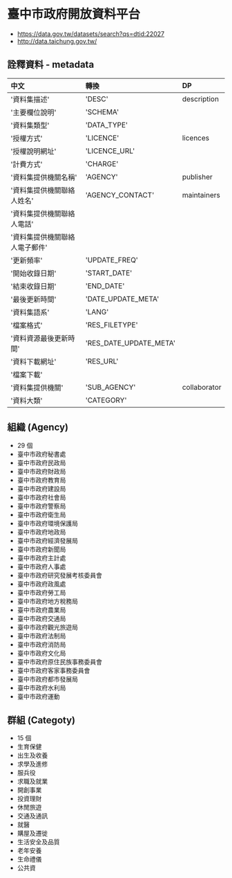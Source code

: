 # 臺中市政府開放資料平台

- https://data.gov.tw/datasets/search?qs=dtid:22027
- http://data.taichung.gov.tw/


## 詮釋資料 - metadata
| 中文 | 轉換 | DP |
| :---- | :---- | :---- |
| '資料集描述'| 'DESC' | description|
| '主要欄位說明'| 'SCHEMA'||
| '資料集類型' |'DATA_TYPE'||
| '授權方式'|'LICENCE' | licences||
| '授權說明網址'|'LICENCE_URL'||
| '計費方式'|'CHARGE'||
| '資料集提供機關名稱'|'AGENCY'| publisher|
| '資料集提供機關聯絡人姓名'|'AGENCY_CONTACT'| maintainers||
| '資料集提供機關聯絡人電話'|||
| '資料集提供機關聯絡人電子郵件'|||
| '更新頻率'| 'UPDATE_FREQ'||
| '開始收錄日期'|'START_DATE'||
| '結束收錄日期'|'END_DATE'||
| '最後更新時間'|'DATE_UPDATE_META'||
| '資料集語系'|'LANG'||
| '檔案格式'|'RES_FILETYPE'||
| '資料資源最後更新時間'|'RES_DATE_UPDATE_META'||
| '資料下載網址'|'RES_URL'||
| '檔案下載'|||
| '資料集提供機關'|'SUB_AGENCY'| collaborator||
| '資料大類'|'CATEGORY'||

## 組織 (Agency)
- 29 個  
- 臺中市政府秘書處
- 臺中市政府民政局
- 臺中市政府財政局
- 臺中市政府教育局
- 臺中市政府建設局
- 臺中市政府社會局
- 臺中市政府警察局
- 臺中市政府衛生局
- 臺中市政府環境保護局
- 臺中市政府地政局
- 臺中市政府經濟發展局
- 臺中市政府新聞局
- 臺中市政府主計處
- 臺中市政府人事處
- 臺中市政府研究發展考核委員會
- 臺中市政府政風處
- 臺中市政府勞工局
- 臺中市政府地方稅務局
- 臺中市政府農業局
- 臺中市政府交通局
- 臺中市政府觀光旅遊局
- 臺中市政府法制局
- 臺中市政府消防局
- 臺中市政府文化局
- 臺中市政府原住民族事務委員會
- 臺中市政府客家事務委員會
- 臺中市政府都市發展局
- 臺中市政府水利局
- 臺中市政府運動

## 群組 (Categoty)
- 15 個
- 生育保健
- 出生及收養
- 求學及進修
- 服兵役
- 求職及就業
- 開創事業
- 投資理財
- 休閒旅遊
- 交通及通訊
- 就醫
- 購屋及遷徙
- 生活安全及品質
- 老年安養
- 生命禮儀
- 公共資